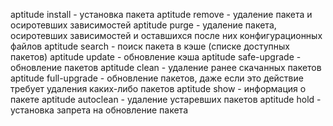 aptitude install - установка пакета
aptitude remove - удаление пакета и осиротевших зависимостей
aptitude purge - удаление пакета, осиротевших зависимостей и оставшихся после них конфигурационных файлов
aptitude search - поиск пакета в кэше (списке доступных пакетов)
aptitude update - обновление кэша
aptitude safe-upgrade - обновление пакетов
aptitude clean - удаление ранее скачанных пакетов
aptitude full-upgrade - обновление пакетов, даже если это действие требует удаления каких-либо пакетов
aptitude show - информация о пакете
aptitude autoclean - удаление устаревших пакетов
aptitude hold - установка запрета на обновление пакета
